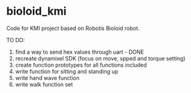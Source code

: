 # bioloid_kmi 

Code for KMI project based on Robotis Bioloid robot.

TO DO: <br>
1. find a way to send hex values through uart - DONE <br>
2. recreate dynamixel SDK (focus on move, spped and torque setting) <br>
3. create function prototypes for all functions included <br>
4. write function for sitting and standing up <br>
5. write hand wave function <br>
6. write walk function set <br>